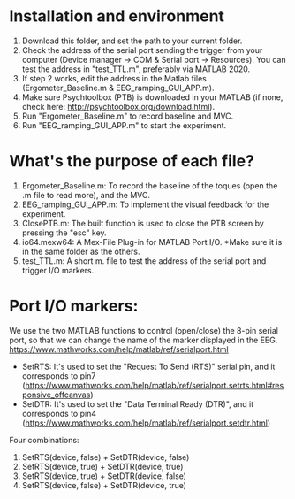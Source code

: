 # Installation and environment
1) Download this folder, and set the path to your current folder. 
2) Check the address of the serial port sending the trigger from your computer (Device manager -> COM & Serial port -> Resources). You can test the address in "test_TTL.m", preferably via MATLAB 2020.
3)  If step 2 works, edit the address in the Matlab files (Ergometer_Baseline.m & EEG_ramping_GUI_APP.m).
4) Make sure Psychtoolbox (PTB) is downloaded in your MATLAB (if none, check here: http://psychtoolbox.org/download.html).
5) Run "Ergometer_Baseline.m" to record baseline and MVC.
6) Run "EEG_ramping_GUI_APP.m" to start the experiment.

# What's the purpose of each file?
1) Ergometer_Baseline.m: To record the baseline of the toques (open the .m file to read more), and the MVC. 
2) EEG_ramping_GUI_APP.m: To implement the visual feedback for the experiment. 
3) ClosePTB.m: The built function is used to close the PTB screen by pressing the "esc" key. 
4) io64.mexw64: A Mex-File Plug-in for MATLAB Port I/O. *Make sure it is in the same folder as the others.
5) test_TTL.m: A short m. file to test the address of the serial port and trigger I/O markers.

# Port I/O markers:
We use the two MATLAB functions to control (open/close) the 8-pin serial port, so that we can change the name of the marker displayed in the EEG.
https://www.mathworks.com/help/matlab/ref/serialport.html

- SetRTS: It's used to set the "Request To Send (RTS)" serial pin, and it corresponds to pin7 (https://www.mathworks.com/help/matlab/ref/serialport.setrts.html#responsive_offcanvas)
- SetDTR: It's used to set the "Data Terminal Ready (DTR)", and it corresponds to pin4 (https://www.mathworks.com/help/matlab/ref/serialport.setdtr.html)

Four combinations:
1. SetRTS(device, false) + SetDTR(device, false) 
2. SetRTS(device, true) + SetDTR(device, true)
3. SetRTS(device, true) + SetDTR(device, false)
4. SetRTS(device, false) + SetDTR(device, true)
